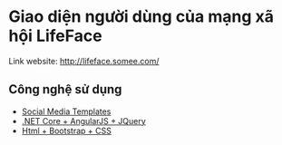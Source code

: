 
# Giao diện người dùng của mạng xã hội LifeFace 
Link website: http://lifeface.somee.com/

## Công nghệ sử dụng
 - [Social Media Templates](https)
 - [.NET Core + AngularJS + JQuery](https)
 - [Html + Bootstrap + CSS](https)

  
